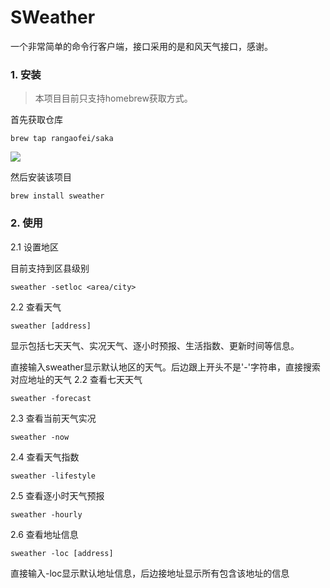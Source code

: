# SWeather
一个非常简单的命令行客户端，接口采用的是和风天气接口，感谢。
### 1. 安装

> 本项目目前只支持homebrew获取方式。

首先获取仓库
```
brew tap rangaofei/saka
```

![](https://raw.githubusercontent.com/rangaofei/SWeather/master/PIC/1.png)

然后安装该项目
```
brew install sweather
```
### 2. 使用

2.1 设置地区

目前支持到区县级别
```
sweather -setloc <area/city>
```
2.2 查看天气
```
sweather [address]
```
显示包括七天天气、实况天气、逐小时预报、生活指数、更新时间等信息。

直接输入sweather显示默认地区的天气。后边跟上开头不是'-'字符串，直接搜索对应地址的天气
2.2 查看七天天气

```
sweather -forecast
```

2.3 查看当前天气实况
```
sweather -now
```
2.4 查看天气指数
```
sweather -lifestyle
```
2.5 查看逐小时天气预报
```
sweather -hourly
```
2.6 查看地址信息
````
sweather -loc [address]
````
直接输入-loc显示默认地址信息，后边接地址显示所有包含该地址的信息